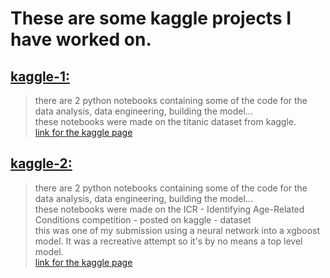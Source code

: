 # These are some kaggle projects I have worked on.  

## [kaggle-1:](https://github.com/ooiale/portfolio/tree/main/kaggle-1)  
  >there are 2 python notebooks containing some of the code for the data analysis, data engineering, building the model...  
  >these notebooks were made on the titanic dataset from kaggle.  
  >[link for the kaggle page](https://www.kaggle.com/competitions/titanic)  

## [kaggle-2:](https://github.com/ooiale/portfolio/tree/main/kaggle-2)  
  >there are 2 python notebooks containing some of the code for the data analysis, data engineering, building the model...  
  >these notebooks were made on the ICR - Identifying Age-Related Conditions competition - posted on kaggle - dataset  
  >this was one of my submission using a neural network into a xgboost model. It was a recreative attempt so it's by no means a top level model.  
  >[link for the kaggle page](https://www.kaggle.com/competitions/icr-identify-age-related-conditions)  
